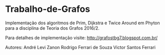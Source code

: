 # Trabalho-de-Grafos

Implementação dos algoritmos de Prim, Dijkstra e Twice Around em Phyton para a disciplina de Teoria dos Grafos 2016/2.

Para detalhes de implementação visite: http://grafostbg7.blogspot.com.br/

Autores:
André Levi Zanon
Rodrigo Ferrari de Souza
Victor Santos Ferrari
